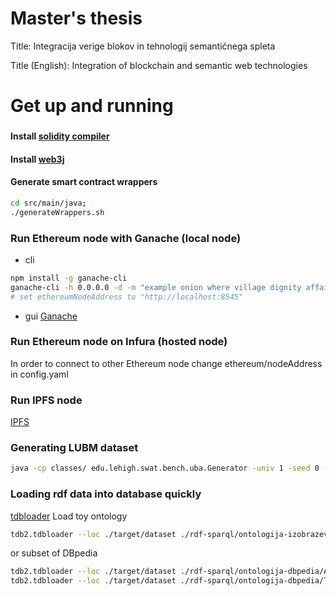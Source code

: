 # Master's thesis 
Title: Integracija verige blokov in tehnologij semantičnega spleta

Title (English): Integration of blockchain and semantic web technologies

# Get up and running

### 
#### Install [solidity compiler](https://docs.soliditylang.org/en/v0.8.0/installing-solidity.html)
#### Install [web3j](http://docs.web3j.io/latest/quickstart/)
#### Generate smart contract wrappers
```bash
cd src/main/java;
./generateWrappers.sh
```

### Run Ethereum node with Ganache (local node)
- cli
```bash
npm install -g ganache-cli
ganache-cli -h 0.0.0.0 -d -m "example onion where village dignity affair lady inject spray car bomb two"
# set ethereumNodeAddress to "http://localhost:8545"
```
- gui
[Ganache](https://www.trufflesuite.com/ganache)

### Run Ethereum node on Infura (hosted node)
In order to connect to other Ethereum node change ethereum/nodeAddress in config.yaml

### Run IPFS node
[IPFS](https://ipfs.io/#install)

### Generating LUBM dataset
```bash
java -cp classes/ edu.lehigh.swat.bench.uba.Generator -univ 1 -seed 0 -onto http://swat.cse.lehigh.edu/onto/univ-bench.owl
```

### Loading rdf data into database quickly
[tdbloader](https://jena.apache.org/documentation/tdb/commands.html#installation)
Load toy ontology 
```bash
tdb2.tdbloader --loc ./target/dataset ./rdf-sparql/ontologija-izobrazevanje/izobrazevanje.ttl
```
or subset of DBpedia
```bash
tdb2.tdbloader --loc ./target/dataset ./rdf-sparql/ontologija-dbpedia/ABox_DBpedia_instance-types_lang=en_specific.ttl.gz 
tdb2.tdbloader --loc ./target/dataset ./rdf-sparql/ontologija-dbpedia/TBox_DBpedia_ontology_type=parsed.xml
```